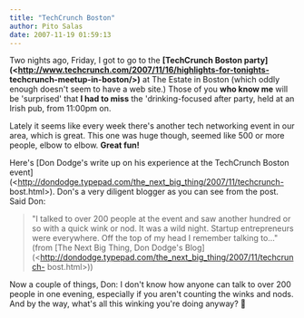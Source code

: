 ```yaml
---
title: "TechCrunch Boston"
author: Pito Salas
date: 2007-11-19 01:59:13
---
```



Two nights ago, Friday, I got to go to the **[TechCrunch Boston
party](<http://www.techcrunch.com/2007/11/16/highlights-for-tonights-
techcrunch-meetup-in-boston/>)** at The Estate in Boston (which oddly enough
doesn't seem to have a web site.) Those of you **who know me** will be
'surprised' that **I had to miss** the 'drinking-focused after party, held at
an Irish pub, from 11:00pm on.

Lately it seems like every week there's another tech networking event in our
area, which is great. This one was huge though, seemed like 500 or more
people, elbow to elbow. **Great fun!**

Here's [Don Dodge's write up on his experience at the TechCrunch Boston
event](<http://dondodge.typepad.com/the_next_big_thing/2007/11/techcrunch-
bost.html>). Don's a very diligent blogger as you can see from the post. Said
Don:

> "I talked to over 200 people at the event and saw another hundred or so with
> a quick wink or nod. It was a wild night. Startup entrepreneurs were
> everywhere. Off the top of my head I remember talking to…" (from [The Next
> Big Thing, Don Dodge's
> Blog](<http://dondodge.typepad.com/the_next_big_thing/2007/11/techcrunch-
> bost.html>))

Now a couple of things, Don: I don't know how anyone can talk to over 200
people in one evening, especially if you aren't counting the winks and nods.
And by the way, what's all this winking you're doing anyway? 🙂


